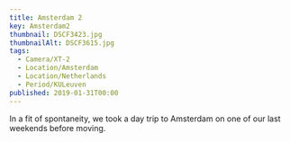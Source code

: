 ```yaml
---
title: Amsterdam 2
key: Amsterdam2
thumbnail: DSCF3423.jpg
thumbnailAlt: DSCF3615.jpg
tags:
  - Camera/XT-2
  - Location/Amsterdam
  - Location/Netherlands
  - Period/KULeuven
published: 2019-01-31T00:00
---
```

In a fit of spontaneity, we took a day trip to Amsterdam on one of our last weekends before moving.
